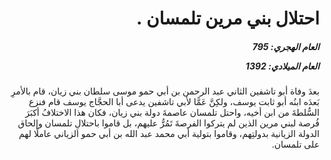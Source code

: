 <h1 dir="rtl">احتلال بني مرين تلمسان  .</h1>

<h5 dir="rtl">العام الهجري:  795

العام الميلادي: 1392

</h5>

<p dir="rtl">بعدَ وفاة أبو تاشفين الثاني عبد الرحمن بن أبي حمو موسى سلطان بني زيان، قام بالأمرِ بَعدَه ابنُه أبو ثابت يوسف، ولكِنَّ عَمًّا لأبي تاشفين يدعى أبا الحجَّاج يوسف قام فنزع السُّلطةَ من ابن أخيه، واحتل تلمسان عاصمةَ دولة بني زيان، فكان هذا الاختلافُ أكبَرَ فُرصة لبني مرين الذين لم يتركوا الفرصةَ تَمُرُّ عليهم، بل قاموا باحتلالِ تلمسان وإلحاق الدولة الزيانية بدولتِهم، وقاموا بتولية أبي محمد عبد الله بن أبي حمو الزياني عاملًا لهم على تلمسان.</p></br>
